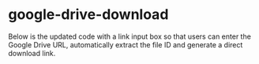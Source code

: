 # google-drive-download
Below is the updated code with a link input box so that users can enter the Google Drive URL, automatically extract the file ID and generate a direct download link.

